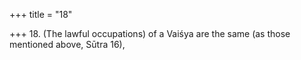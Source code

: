 +++
title = "18"

+++
18. (The lawful occupations) of a Vaiśya are the same (as those mentioned above, Sūtra 16),
